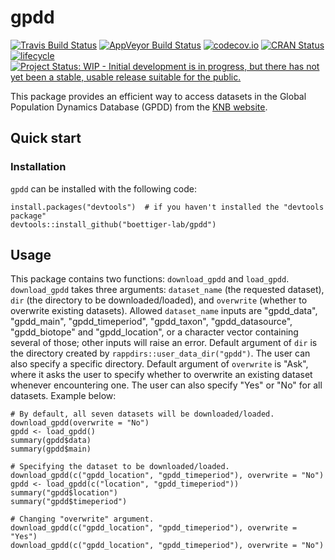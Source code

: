 
<!-- README.md is generated from README.Rmd. Please edit that file -->
gpdd
====

[![Travis Build Status](https://travis-ci.com/boettiger-lab/gpdd.svg?branch=master)](https://travis-ci.com/boettiger-lab/gpdd) [![AppVeyor Build Status](https://ci.appveyor.com/api/projects/status/github/boettiger-lab/gpdd?branch=master&svg=true)](https://ci.appveyor.com/project/boettiger-lab/gpdd) [![codecov.io](https://codecov.io/github/boettiger-lab/gpdd/coverage.svg?branch=master)](https://codecov.io/github/boettiger-lab/gpdd?branch=master) [![CRAN Status](http://www.r-pkg.org/badges/version/mdplearning)](https://cran.r-project.org/package=gpdd) [![lifecycle](https://img.shields.io/badge/lifecycle-experimental-orange.svg)](https://www.tidyverse.org/lifecycle/#experimental) [![Project Status: WIP - Initial development is in progress, but there has not yet been a stable, usable release suitable for the public.](https://www.repostatus.org/badges/latest/wip.svg)](https://www.repostatus.org/#wip)

This package provides an efficient way to access datasets in the Global Population Dynamics Database (GPDD) from the [KNB website](https://knb.ecoinformatics.org/view/doi:10.5063/F1BZ63Z8).

Quick start
-----------

### Installation

`gpdd` can be installed with the following code:

    install.packages("devtools")  # if you haven't installed the "devtools package"
    devtools::install_github("boettiger-lab/gpdd")

Usage
-----

This package contains two functions: `download_gpdd` and `load_gpdd`. `download_gpdd` takes three arguments: `dataset_name` (the requested dataset), `dir` (the directory to be downloaded/loaded), and `overwrite` (whether to overwrite existing datasets). Allowed `dataset_name` inputs are "gpdd_data", "gpdd_main", "gpdd_timeperiod", "gpdd_taxon", "gpdd_datasource", "gpdd_biotope" and "gpdd_location", or a character vector containing several of those; other inputs will raise an error. Default argument of `dir` is the directory created by `rappdirs::user_data_dir("gpdd")`. The user can also specify a specific directory. Default argument of `overwrite` is "Ask", where it asks the user to specify whether to overwrite an existing dataset whenever encountering one. The user can also specify "Yes" or "No" for all datasets. Example below:

    # By default, all seven datasets will be downloaded/loaded.
    download_gpdd(overwrite = "No")
    gpdd <- load_gpdd()
    summary(gpdd$data)
    summary(gpdd$main)

    # Specifying the dataset to be downloaded/loaded.
    download_gpdd(c("gpdd_location", "gpdd_timeperiod"), overwrite = "No")
    gpdd <- load_gpdd(c("location", "gpdd_timeperiod"))
    summary("gpdd$location")
    summary("gpdd$timeperiod")
    
    # Changing "overwrite" argument.
    download_gpdd(c("gpdd_location", "gpdd_timeperiod"), overwrite = "Yes")
    download_gpdd(c("gpdd_location", "gpdd_timeperiod"), overwrite = "No")
